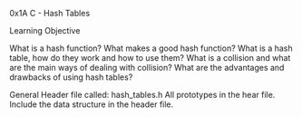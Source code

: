 0x1A C - Hash Tables

Learning Objective

What is a hash function?
What makes a good hash function?
What is a hash table, how do they work and how to use them?
What is a collision and what are the main ways of dealing with collision?
What are the advantages and drawbacks of using hash tables?

General
Header file called: hash_tables.h
All prototypes in the hear file.
Include the data structure in the header file.

